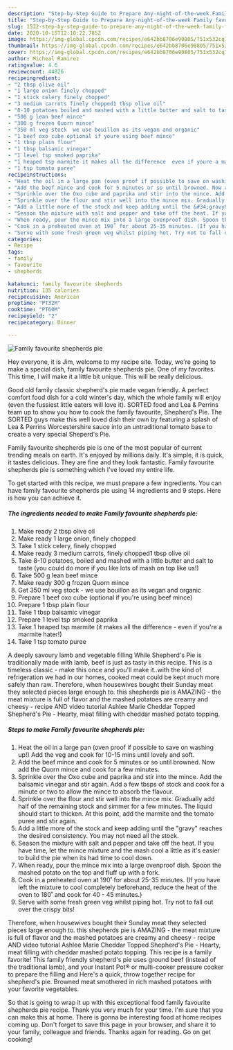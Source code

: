 ```yaml
---
description: "Step-by-Step Guide to Prepare Any-night-of-the-week Family favourite shepherds pie"
title: "Step-by-Step Guide to Prepare Any-night-of-the-week Family favourite shepherds pie"
slug: 1532-step-by-step-guide-to-prepare-any-night-of-the-week-family-favourite-shepherds-pie
date: 2020-10-15T12:10:22.785Z
image: https://img-global.cpcdn.com/recipes/e642bb8706e90805/751x532cq70/family-favourite-shepherds-pie-recipe-main-photo.jpg
thumbnail: https://img-global.cpcdn.com/recipes/e642bb8706e90805/751x532cq70/family-favourite-shepherds-pie-recipe-main-photo.jpg
cover: https://img-global.cpcdn.com/recipes/e642bb8706e90805/751x532cq70/family-favourite-shepherds-pie-recipe-main-photo.jpg
author: Micheal Ramirez
ratingvalue: 4.6
reviewcount: 44826
recipeingredient:
- "2 tbsp olive oil"
- "1 large onion finely chopped"
- "1 stick celery finely chopped"
- "3 medium carrots finely chopped1 tbsp olive oil"
- "8-10 potatoes boiled and mashed with a little butter and salt to taste you could do more if you like lots of mash on top like us"
- "500 g lean beef mince"
- "300 g frozen Quorn mince"
- "350 ml veg stock  we use bouillon as its vegan and organic"
- "1 beef oxo cube optional if youre using beef mince"
- "1 tbsp plain flour"
- "1 tbsp balsamic vinegar"
- "1 level tsp smoked paprika"
- "1 heaped tsp marmite it makes all the difference  even if youre a marmite hater"
- "1 tsp tomato puree"
recipeinstructions:
- "Heat the oil in a large pan (oven proof if possible to save on washing up!) Add the veg and cook for 10-15 mins until lovely and soft."
- "Add the beef mince and cook for 5 minutes or so until browned. Now add the Quorn mince and cook for a few minutes."
- "Sprinkle over the Oxo cube and paprika and stir into the mince. Add the balsamic vinegar and stir again. Add a few tbsps of stock and cook for a minute or two to allow the mince to absorb the flavour."
- "Sprinkle over the flour and stir well into the mince mix. Gradually add half of the remaining stock and simmer for a few minutes. The liquid should start to thicken. At this point, add the marmite and the tomato puree and stir again."
- "Add a little more of the stock and keep adding until the &#34;gravy&#34; reaches the desired consistency. You may not need all the stock."
- "Season the mixture with salt and pepper and take off the heat. If you have time, let the mince mixture and the mash cool a little as it&#39;s easier to build the pie when its had time to cool down."
- "When ready, pour the mince mix into a large ovenproof dish. Spoon the mashed potato on the top and fluff up with a fork."
- "Cook in a preheated oven at 190˚ for about 25-35 minutes. (If you have left the mixture to cool completely beforehand, reduce the heat of the oven to 180˚ and cook for 40 - 45 minutes.)"
- "Serve with some fresh green veg whilst piping hot. Try not to fall out over the crispy bits!"
categories:
- Recipe
tags:
- family
- favourite
- shepherds

katakunci: family favourite shepherds 
nutrition: 135 calories
recipecuisine: American
preptime: "PT32M"
cooktime: "PT60M"
recipeyield: "2"
recipecategory: Dinner

---
```



![Family favourite shepherds pie](https://img-global.cpcdn.com/recipes/e642bb8706e90805/751x532cq70/family-favourite-shepherds-pie-recipe-main-photo.jpg)

Hey everyone, it is Jim, welcome to my recipe site. Today, we're going to make a special dish, family favourite shepherds pie. One of my favorites. This time, I will make it a little bit unique. This will be really delicious.

Good old family classic shepherd&#39;s pie made vegan friendly. A perfect comfort food dish for a cold winter&#39;s day, which the whole family will enjoy (even the fussiest little eaters will love it). SORTED food and Lea &amp; Perrins team up to show you how to cook the family favourite, Shepherd&#39;s Pie. The SORTED guys make this well loved dish their own by featuring a splash of Lea &amp; Perrins Worcestershire sauce into an untraditional tomato base to create a very special Sheperd&#39;s Pie.

Family favourite shepherds pie is one of the most popular of current trending meals on earth. It's enjoyed by millions daily. It's simple, it is quick, it tastes delicious. They are fine and they look fantastic. Family favourite shepherds pie is something which I've loved my entire life.


To get started with this recipe, we must prepare a few ingredients. You can have family favourite shepherds pie using 14 ingredients and 9 steps. Here is how you can achieve it.

<!--inarticleads1-->

##### The ingredients needed to make Family favourite shepherds pie:

1. Make ready 2 tbsp olive oil
1. Make ready 1 large onion, finely chopped
1. Take 1 stick celery, finely chopped
1. Make ready 3 medium carrots, finely chopped1 tbsp olive oil
1. Take 8-10 potatoes, boiled and mashed with a little butter and salt to taste (you could do more if you like lots of mash on top like us!)
1. Take 500 g lean beef mince
1. Make ready 300 g frozen Quorn mince
1. Get 350 ml veg stock - we use bouillon as its vegan and organic
1. Prepare 1 beef oxo cube (optional if you&#39;re using beef mince)
1. Prepare 1 tbsp plain flour
1. Take 1 tbsp balsamic vinegar
1. Prepare 1 level tsp smoked paprika
1. Take 1 heaped tsp marmite (it makes all the difference - even if you&#39;re a marmite hater!)
1. Take 1 tsp tomato puree


A deeply savoury lamb and vegetable filling While Shepherd&#39;s Pie is traditionally made with lamb, beef is just as tasty in this recipe. This is a timeless classic - make this once and you&#39;ll make it..with the kind of refrigeration we had in our homes, cooked meat could be kept much more safely than raw. Therefore, when housewives bought their Sunday meat they selected pieces large enough to. this shepherds pie is AMAZING - the meat mixture is full of flavor and the mashed potatoes are creamy and cheesy - recipe AND video tutorial Ashlee Marie Cheddar Topped Shepherd&#39;s Pie - Hearty, meat filling with cheddar mashed potato topping. 

<!--inarticleads2-->

##### Steps to make Family favourite shepherds pie:

1. Heat the oil in a large pan (oven proof if possible to save on washing up!) Add the veg and cook for 10-15 mins until lovely and soft.
1. Add the beef mince and cook for 5 minutes or so until browned. Now add the Quorn mince and cook for a few minutes.
1. Sprinkle over the Oxo cube and paprika and stir into the mince. Add the balsamic vinegar and stir again. Add a few tbsps of stock and cook for a minute or two to allow the mince to absorb the flavour.
1. Sprinkle over the flour and stir well into the mince mix. Gradually add half of the remaining stock and simmer for a few minutes. The liquid should start to thicken. At this point, add the marmite and the tomato puree and stir again.
1. Add a little more of the stock and keep adding until the &#34;gravy&#34; reaches the desired consistency. You may not need all the stock.
1. Season the mixture with salt and pepper and take off the heat. If you have time, let the mince mixture and the mash cool a little as it&#39;s easier to build the pie when its had time to cool down.
1. When ready, pour the mince mix into a large ovenproof dish. Spoon the mashed potato on the top and fluff up with a fork.
1. Cook in a preheated oven at 190˚ for about 25-35 minutes. (If you have left the mixture to cool completely beforehand, reduce the heat of the oven to 180˚ and cook for 40 - 45 minutes.)
1. Serve with some fresh green veg whilst piping hot. Try not to fall out over the crispy bits!


Therefore, when housewives bought their Sunday meat they selected pieces large enough to. this shepherds pie is AMAZING - the meat mixture is full of flavor and the mashed potatoes are creamy and cheesy - recipe AND video tutorial Ashlee Marie Cheddar Topped Shepherd&#39;s Pie - Hearty, meat filling with cheddar mashed potato topping. This recipe is a family favorite! This family friendly shepherd&#39;s pie uses ground beef (instead of the traditional lamb), and your Instant Pot® or multi-cooker pressure cooker to prepare the filling and Here&#39;s a quick, throw together recipe for shepherd&#39;s pie. Browned meat smothered in rich mashed potatoes with your favorite vegetables. 

So that is going to wrap it up with this exceptional food family favourite shepherds pie recipe. Thank you very much for your time. I'm sure that you can make this at home. There is gonna be interesting food at home recipes coming up. Don't forget to save this page in your browser, and share it to your family, colleague and friends. Thanks again for reading. Go on get cooking!
